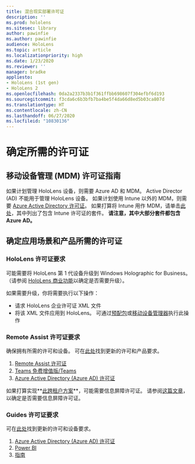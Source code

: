 ```yaml
---
title: 混合现实部署许可证
description: ''
ms.prod: hololens
ms.sitesec: library
author: pawinfie
ms.author: pawinfie
audience: HoloLens
ms.topic: article
ms.localizationpriority: high
ms.date: 1/23/2020
ms.reviewer: ''
manager: bradke
appliesto:
- HoloLens (1st gen)
- HoloLens 2
ms.openlocfilehash: 0da2a2337b3b1f361ffbb698607f304efbf6d193
ms.sourcegitcommit: f3cda6c6b3bfb7ba4be5f4da66d8ed5b03ca807d
ms.translationtype: HT
ms.contentlocale: zh-CN
ms.lasthandoff: 06/27/2020
ms.locfileid: "10830136"
---
```

# 确定所需的许可证

## 移动设备管理 (MDM) 许可证指南

如果计划管理 HoloLens 设备，则需要 Azure AD 和 MDM。 Active Director (AD) 不能用于管理 HoloLens 设备。
如果计划使用 Intune 以外的 MDM，则需要 [Azure Active Directory 许可证](https://docs.microsoft.com/azure/active-directory/fundamentals/active-directory-whatis)。
如果打算将 Intune 用作 MDM，请单击[此处](https://docs.microsoft.com/intune/fundamentals/licenses)，其中列出了包含 Intune 许可证的套件。 **请注意，其中大部分套件都包含 Azure AD。**

## 确定应用场景和产品所需的许可证

### HoloLens 许可证要求

可能需要将 HoloLens 第 1 代设备升级到 Windows Holographic for Business。 （请参阅 [HoloLens 商业功能](holoLens-commercial-features.md#feature-comparison-between-editions)以确定是否需要升级）。

 如果需要升级，你将需要执行以下操作：

- 请求 HoloLens 企业许可证 XML 文件
- 将该 XML 文件应用到 HoloLens。 可通过[预配包](hololens-provisioning.md)或[移动设备管理器](https://docs.microsoft.com/intune/configuration/holographic-upgrade)执行此操作

### Remote Assist 许可证要求

确保拥有所需的许可和设备。 可在[此处](https://docs.microsoft.com/dynamics365/mixed-reality/remote-assist/requirements)找到更新的许可和产品要求。

1. [Remote Assist 许可证](https://docs.microsoft.com/dynamics365/mixed-reality/remote-assist/buy-and-deploy-remote-assist)
1. [Teams 免费增值版/Teams](https://products.office.com/microsoft-teams/free)
1. [Azure Active Directory (Azure AD) 许可证](https://docs.microsoft.com/azure/active-directory/fundamentals/active-directory-whatis)

如果打算实现**[此跨租户方案](https://docs.microsoft.com/dynamics365/mixed-reality/remote-assist/cross-tenant-overview#scenario-2-leasing-services-to-other-tenants)**，可能需要信息屏障许可证。 请参阅[这篇文章](https://docs.microsoft.com/dynamics365/mixed-reality/remote-assist/cross-tenant-licensing-implementation#step-1-determine-if-information-barriers-are-necessary)，以确定是否需要信息屏障许可证。

### Guides 许可证要求

可在[此处](https://docs.microsoft.com/dynamics365/mixed-reality/guides/requirements)找到更新的许可和设备要求。

1. [Azure Active Directory (Azure AD) 许可证](https://docs.microsoft.com/azure/active-directory/fundamentals/active-directory-whatis)
1. [Power BI](https://powerbi.microsoft.com/desktop/)
1. [指南](https://docs.microsoft.com/dynamics365/mixed-reality/guides/setup)
